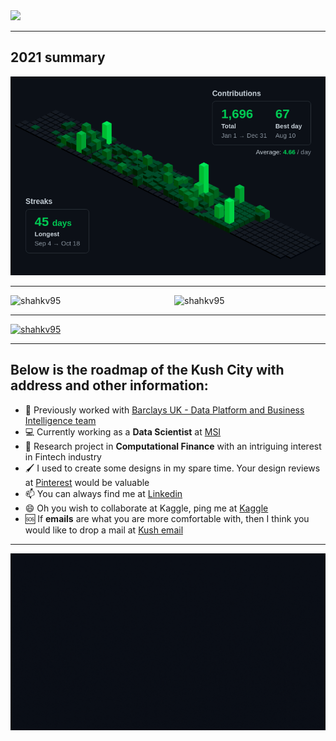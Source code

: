 <img src="https://github.com/shahkv95/shahkv95/blob/master/images/Kush%20City%20for%20Github.gif">

<hr>

<h2>2021 summary</h2>

<img src = "https://github.com/shahkv95/shahkv95/blob/master/images/github_3d_contribution_graph2.png">

<hr>
<div float="left">
<img src="https://github-readme-stats.vercel.app/api?username=shahkv95&show_icons=true&theme=github_dark&count_private=true" alt="shahkv95" width="48%" /> <img align="right" src="https://github-readme-streak-stats.herokuapp.com/?user=shahkv95&theme=dark" alt="shahkv95" width="48%" />
</div>
<hr>
<p> <a href="https://github.com/ryo-ma/github-profile-trophy"><img src="https://github-profile-trophy.vercel.app/?username=shahkv95&theme=darkhub&margin-w=15&no-bg=true&rank=S,SECRET,SSS,SS,AAA,AA,A,B" alt="shahkv95"/></a> </p>


<hr>
<h2> Below is the roadmap of the Kush City with address and other information: </h2>

- :handshake: Previously worked with <a href = "https://www.barclays.co.uk/">Barclays UK - Data Platform and Business Intelligence team</a>
- :computer: Currently working as a <b>Data Scientist</b> at <a href = "https://govimana.com/">MSI</a>
- 🔭 Research project in <b>Computational Finance</b> with an intriguing interest in Fintech industry <!-- - 👯 -->
- :paintbrush: I used to create some designs in my spare time. Your design reviews at <a href = "https://in.pinterest.com/kushshah253/port-f-o-l-i-o-pho-to-shop/">Pinterest</a>  would be valuable
- 📫 You can always find me at <a href="https://linkedin.com/in/kush-shah-5a771b169/" target="_blank">Linkedin</a>
- 😄 Oh you wish to collaborate at Kaggle, ping me at <a href="https://www.kaggle.com/kushshah95" target="_blank">Kaggle</a>
- 🆘 If <b>emails</b> are what you are more comfortable with, then I think you would like to drop a mail at <a href="mailto:kushlinkedin@gmail.com" target="_blank">Kush email</a>

<!--[![Top Langs](https://github-readme-stats.vercel.app/api/top-langs/?username=shahkv95&langs_count=8&theme=algolia)](https://github.com/anuraghazra/github-readme-stats) --> 

<hr>

<img src="https://github.com/shahkv95/shahkv95/blob/master/images/Thank_you_for_visiting_KushCity3.gif">
